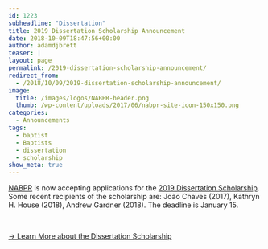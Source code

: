 ```yaml
---
id: 1223
subheadline: "Dissertation"
title: 2019 Dissertation Scholarship Announcement
date: 2018-10-09T18:47:56+00:00
author: adamdjbrett
teaser: |
layout: page
permalink: /2019-dissertation-scholarship-announcement/
redirect_from:
  - /2018/10/09/2019-dissertation-scholarship-announcement/
image:
  title: /images/logos/NABPR-header.png
  thumb: /wp-content/uploads/2017/06/nabpr-site-icon-150x150.png
categories:
  - Announcements
tags:
  - baptist
  - Baptists
  - dissertation
  - scholarship
show_meta: true
---
```

[NABPR](/) is now accepting applications for the [2019 Dissertation Scholarship](/dissertation/). Some recent recipients of the scholarship are: João Chaves (2017), Kathryn H. House (2018), Andrew Gardner (2018). The deadline is January 15.

&nbsp;

[→ Learn More about the Dissertation Scholarship](/dissertation/)
